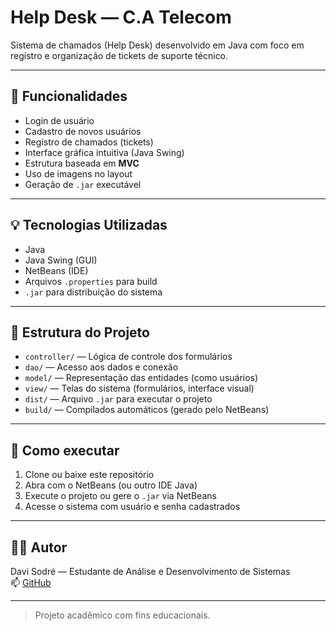 # Help Desk — C.A Telecom

Sistema de chamados (Help Desk) desenvolvido em Java com foco em registro e organização de tickets de suporte técnico.

---

## 🔧 Funcionalidades

- Login de usuário
- Cadastro de novos usuários
- Registro de chamados (tickets)
- Interface gráfica intuitiva (Java Swing)
- Estrutura baseada em **MVC**
- Uso de imagens no layout
- Geração de `.jar` executável

---

## 💡 Tecnologias Utilizadas

- Java
- Java Swing (GUI)
- NetBeans (IDE)
- Arquivos `.properties` para build
- `.jar` para distribuição do sistema

---

## 📂 Estrutura do Projeto

- `controller/` — Lógica de controle dos formulários  
- `dao/` — Acesso aos dados e conexão  
- `model/` — Representação das entidades (como usuários)  
- `view/` — Telas do sistema (formulários, interface visual)  
- `dist/` — Arquivo `.jar` para executar o projeto  
- `build/` — Compilados automáticos (gerado pelo NetBeans)

---

## 🚀 Como executar

1. Clone ou baixe este repositório
2. Abra com o NetBeans (ou outro IDE Java)
3. Execute o projeto ou gere o `.jar` via NetBeans
4. Acesse o sistema com usuário e senha cadastrados

---

## 👨‍💻 Autor

Davi Sodré — Estudante de Análise e Desenvolvimento de Sistemas  
📫 [GitHub](https://github.com/DaviSodre)

---

> Projeto acadêmico com fins educacionais.
